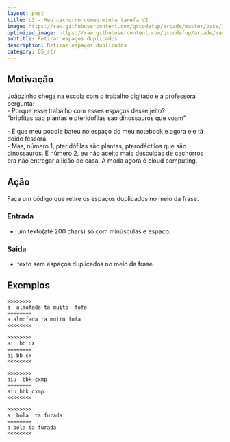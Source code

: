 ```yaml
---
layout: post
title: L3 - Meu cachorro comeu minha tarefa V2
image: https://raw.githubusercontent.com/qxcodefup/arcade/master/base/102/__capa.jpg
optimized_image: https://raw.githubusercontent.com/qxcodefup/arcade/master/base/.thumb/102/Readme.jpg
subtitle: Retirar espaços duplicados
description: Retirar espaços duplicados
category: 05_str
---
```

<!-- DON'T EDIT THIS FILE, GENERATED BY SCRIPT -->
<!-- DON'T EDIT THIS FILE, GENERATED BY SCRIPT -->
<!-- DON'T EDIT THIS FILE, GENERATED BY SCRIPT -->
<!-- DON'T EDIT THIS FILE, GENERATED BY SCRIPT -->
<!-- DON'T EDIT THIS FILE, GENERATED BY SCRIPT -->



## Motivação

Joãozinho chega na escola com o trabalho digitado e a professora  
pergunta:  
\- Porque esse trabalho com esses espaços desse jeito?  
"briofitas sao plantas e pteridofilas  sao dinossauros que voam"

\- É que meu poodle bateu no espaço do meu notebook e agora ele tá  
doido fessora.  
\- Mas, número 1, pteridófilas são plantas, pterodáctilos que são  
dinossauros. E número 2, eu não aceito mais desculpas de cachorros  
pra não entregar a lição de casa. A moda agora é cloud computing.

## Ação

Faça um código que retire os espaços duplicados no meio da frase.

### Entrada

*   um texto(até 200 chars) só com minúsculas e espaço.

### Saida

*   texto sem espaços duplicados no meio da frase.

## Exemplos

```
>>>>>>>>
a  almofada ta muito  fofa
========
a almofada ta muito fofa
<<<<<<<<

>>>>>>>>
ai  bb cx
========
ai bb cx
<<<<<<<<

>>>>>>>>
aiu  bbk cxmp
========
aiu bbk cxmp
<<<<<<<<

>>>>>>>>
a  bola  ta furada
========
a bola ta furada
<<<<<<<<
```

#
